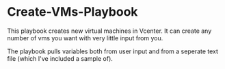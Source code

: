 # Create-VMs-Playbook
This playbook creates new virtual machines in Vcenter. It can create any number of vms you want with very little input from you.

The playbook pulls variables both from user input and from a seperate text file (which I've included a sample of).
